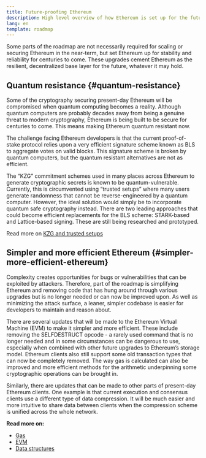 ```yaml
---
title: Future-proofing Ethereum
description: High level overview of how Ethereum is set up for the future
lang: en
template: roadmap
---
```


Some parts of the roadmap are not necessarily required for scaling or securing Ethereum in the near-term, but set Ethereum up for stability and reliability for centuries to come. These upgrades cement Ethereum as the resilient, decentralized base layer for the future, whatever it may hold.

## Quantum resistance {#quantum-resistance}

Some of the cryptography securing present-day Ethereum will be compromised when quantum computing becomes a reality. Although quantum computers are probably decades away from being a genuine threat to modern cryptography, Ethereum is being built to be secure for centuries to come. This means making Ethereum quantum resistant now.

The challenge facing Ethereum developers is that the current proof-of-stake protocol relies upon a very efficient signature scheme known as BLS to aggregate votes on valid blocks. This signature scheme is broken by quantum computers, but the quantum resistant alternatives are not as efficient.

The “KZG” commitment schemes used in many places across Ethereum to generate cryptographic secrets is known to be quantum-vulnerable. Currently, this is circumvented using “trusted setups” where many users generate randomness that cannot be reverse-engineered by a quantum computer. However, the ideal solution would simply be to incorporate quantum safe cryptography instead. There are two leading approaches that could become efficient replacements for the BLS scheme: STARK-based and Lattice-based signing. These are still being researched and prototyped.

Read more on [KZG and trusted setups](./danksharding#what-is-kzg)

## Simpler and more efficient Ethereum {#simpler-more-efficient-ethereum}

Complexity creates opportunities for bugs or vulnerabilities that can be exploited by attackers. Therefore, part of the roadmap is simplifying Ethereum and removing code that has hung around through various upgrades but is no longer needed or can now be improved upon. As well as minimizing the attack surface, a leaner, simpler codebase is easier for developers to maintain and reason about.

There are several updates that will be made to the Ethereum Virtual Machine (EVM) to make it simpler and more efficient. These include removing the SELFDESTRUCT opcode - a rarely used command that is no longer needed and in some circumstances can be dangerous to use, especially when combined with other future upgrades to Ethereum’s storage model. Ethereum clients also still support some old transaction types that can now be completely removed. The way gas is calculated can also be improved and more efficient methods for the arithmetic underpinning some cryptographic operations can be brought in.

Similarly, there are updates that can be made to other parts of present-day Ethereum clients. One example is that current execution and consensus clients use a different type of data compression. It will be much easier and more intuitive to share data between clients when the compression scheme is unified across the whole network.

**Read more on:**

- [Gas](/developers/docs/gas)
- [EVM](/developers/docs/evm)
- [Data structures](/developers/docs/data-structures-and-encoding)
